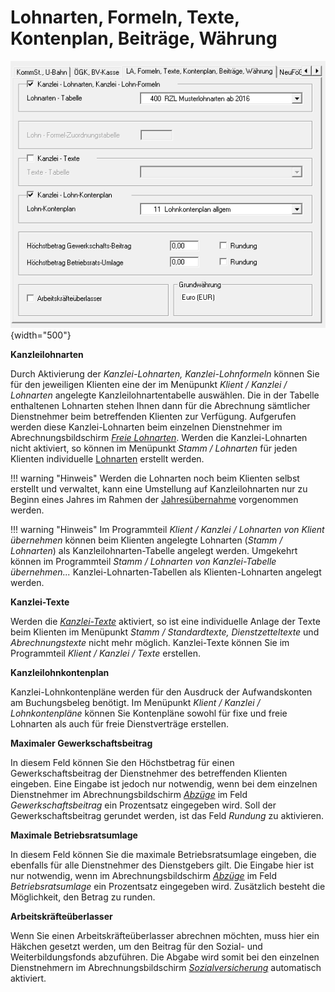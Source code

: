 # Lohnarten, Formeln, Texte, Kontenplan, Beiträge, Währung

![Image](<img/image27.png>){width="500"}

**Kanzleilohnarten**

Durch Aktivierung der *Kanzlei-Lohnarten, Kanzlei-Lohnformeln* können Sie für den jeweiligen Klienten eine der im Menüpunkt *Klient / Kanzlei / Lohnarten* angelegte Kanzleilohnartentabelle auswählen. Die in der Tabelle enthaltenen Lohnarten stehen Ihnen dann für die Abrechnung sämtlicher Dienstnehmer beim betreffenden Klienten zur Verfügung. Aufgerufen werden diese Kanzlei-Lohnarten beim einzelnen Dienstnehmer im Abrechnungsbildschirm [*Freie Lohnarten*](../../Abrechnungsbildschirme/Freie%20Lohnarten.md). Werden die Kanzlei-Lohnarten nicht aktiviert, so können im Menüpunkt *Stamm / Lohnarten* für jeden Klienten individuelle [Lohnarten](../../Abrechnungsbildschirme/Freie%20Lohnarten.md) erstellt werden.

!!! warning "Hinweis"
    Werden die Lohnarten noch beim Klienten selbst erstellt und verwaltet, kann eine Umstellung auf Kanzleilohnarten nur zu Beginn eines Jahres im Rahmen der [Jahresübernahme](../../Jahresübernahme/Jahresübernahme%20innerhalb%20eines%20Klienten.md) vorgenommen werden.

!!! warning "Hinweis"
    Im Programmteil *Klient / Kanzlei / Lohnarten von Klient übernehmen* können beim Klienten angelegte Lohnarten (*Stamm / Lohnarten*) als Kanzleilohnarten-Tabelle angelegt werden. Umgekehrt können im Programmteil *Stamm / Lohnarten von Kanzlei-Tabelle übernehmen...* Kanzlei-Lohnarten-Tabellen als Klienten-Lohnarten angelegt werden.

**Kanzlei-Texte**

Werden die [*Kanzlei-Texte*](../../Kanzleitexte%20und%20Kanzleilohnkontenpläne/Kanzleitexte.md) aktiviert, so ist eine individuelle Anlage der Texte beim Klienten im Menüpunkt *Stamm / Standardtexte, Dienstzetteltexte* und *Abrechnungstexte* nicht mehr möglich. Kanzlei-Texte können Sie im Programmteil *Klient / Kanzlei / Texte* erstellen.

**Kanzleilohnkontenplan**

Kanzlei-Lohnkontenpläne werden für den Ausdruck der Aufwandskonten am Buchungsbeleg benötigt. Im Menüpunkt *Klient / Kanzlei / Lohnkontenpläne* können Sie Kontenpläne sowohl für fixe und freie Lohnarten als auch für freie Dienstverträge erstellen.

**Maximaler Gewerkschaftsbeitrag**

In diesem Feld können Sie den Höchstbetrag für einen Gewerkschaftsbeitrag der Dienstnehmer des betreffenden Klienten eingeben. Eine Eingabe ist jedoch nur notwendig, wenn bei dem einzelnen Dienstnehmer im Abrechnungsbildschirm [*Abzüge*](../../Abrechnungsbildschirme/Abzüge.md) im Feld *Gewerkschaftsbeitrag* ein Prozentsatz eingegeben wird. Soll der Gewerkschaftsbeitrag gerundet werden, ist das Feld *Rundung* zu aktivieren.

**Maximale Betriebsratsumlage**

In diesem Feld können Sie die maximale Betriebsratsumlage eingeben, die ebenfalls für alle Dienstnehmer des Dienstgebers gilt. Die Eingabe hier ist nur notwendig, wenn im Abrechnungsbildschirm [*Abzüge*](../../Abrechnungsbildschirme/Abzüge.md) im Feld *Betriebsratsumlage* ein Prozentsatz eingegeben wird. Zusätzlich besteht die Möglichkeit, den Betrag zu runden.

**Arbeitskräfteüberlasser**

Wenn Sie einen Arbeitskräfteüberlasser abrechnen möchten, muss hier ein Häkchen gesetzt werden, um den Beitrag für den Sozial- und Weiterbildungsfonds abzuführen. Die Abgabe wird somit bei den einzelnen Dienstnehmern im Abrechnungsbildschirm [*Sozialversicherung*](../../Abrechnungsbildschirme/Sozialversicherung.md) automatisch aktiviert.